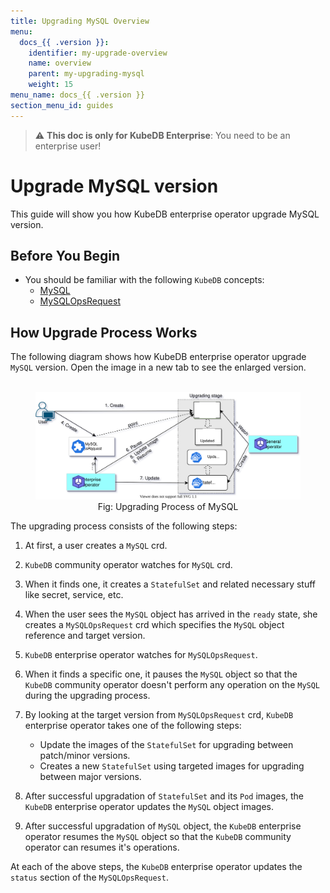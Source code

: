 ```yaml
---
title: Upgrading MySQL Overview
menu:
  docs_{{ .version }}:
    identifier: my-upgrade-overview
    name: overview
    parent: my-upgrading-mysql
    weight: 15
menu_name: docs_{{ .version }}
section_menu_id: guides
---
```


> :warning: **This doc is only for KubeDB Enterprise**: You need to be an enterprise user!

# Upgrade MySQL version

This guide will show you how KubeDB enterprise operator upgrade MySQL version.

## Before You Begin

- You should be familiar with the following `KubeDB` concepts:
  - [MySQL](/docs/concepts/databases/mysql.md)
  - [MySQLOpsRequest](/docs/concepts/day-2-operations/mysqlopsrequest.md)

## How Upgrade Process Works

The following diagram shows how KubeDB enterprise operator upgrade `MySQL` version. Open the image in a new tab to see the enlarged version.

<figure align="center">
  <img alt="Stash Backup Flow" src="/docs/images/day-2-operation/ops_req-upgrade.svg">
<figcaption align="center">Fig: Upgrading Process of MySQL</figcaption>
</figure>

The upgrading process consists of the following steps:

1. At first, a user creates a `MySQL` crd.

2. `KubeDB` community operator watches for `MySQL` crd.

3. When it finds one, it creates a `StatefulSet` and related necessary stuff like secret, service, etc.

4. When the user sees the `MySQL` object has arrived in the `ready` state, she creates a `MySQLOpsRequest` crd which specifies the `MySQL` object reference and target version.

5. `KubeDB` enterprise operator watches for `MySQLOpsRequest`.

6. When it finds a specific one, it pauses the `MySQL` object so that the `KubeDB` community operator doesn't perform any operation on the `MySQL` during the upgrading process.  

7. By looking at the target version from `MySQLOpsRequest` crd, `KubeDB` enterprise operator takes one of the following steps:
   - Update the images of the `StatefulSet` for upgrading between patch/minor versions.
   - Creates a new `StatefulSet` using targeted images for upgrading between major versions.

8. After successful upgradation of `StatefulSet` and its `Pod` images, the `KubeDB` enterprise operator updates the `MySQL` object images.

9. After successful upgradation of `MySQL` object, the `KubeDB` enterprise operator resumes the `MySQL` object so that the `KubeDB` community operator can resumes it's operations.

At each of the above steps, the `KubeDB` enterprise operator updates the `status` section of the `MySQLOpsRequest`.